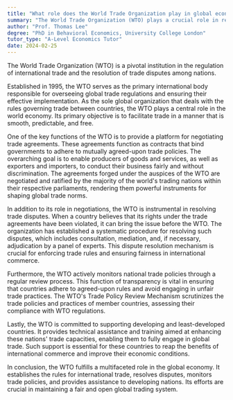 ```yaml
---
title: "What role does the World Trade Organization play in global economics?"
summary: "The World Trade Organization (WTO) plays a crucial role in regulating international trade and resolving trade disputes between nations."
author: "Prof. Thomas Lee"
degree: "PhD in Behavioral Economics, University College London"
tutor_type: "A-Level Economics Tutor"
date: 2024-02-25
---
```


The World Trade Organization (WTO) is a pivotal institution in the regulation of international trade and the resolution of trade disputes among nations.

Established in 1995, the WTO serves as the primary international body responsible for overseeing global trade regulations and ensuring their effective implementation. As the sole global organization that deals with the rules governing trade between countries, the WTO plays a central role in the world economy. Its primary objective is to facilitate trade in a manner that is smooth, predictable, and free.

One of the key functions of the WTO is to provide a platform for negotiating trade agreements. These agreements function as contracts that bind governments to adhere to mutually agreed-upon trade policies. The overarching goal is to enable producers of goods and services, as well as exporters and importers, to conduct their business fairly and without discrimination. The agreements forged under the auspices of the WTO are negotiated and ratified by the majority of the world's trading nations within their respective parliaments, rendering them powerful instruments for shaping global trade norms.

In addition to its role in negotiations, the WTO is instrumental in resolving trade disputes. When a country believes that its rights under the trade agreements have been violated, it can bring the issue before the WTO. The organization has established a systematic procedure for resolving such disputes, which includes consultation, mediation, and, if necessary, adjudication by a panel of experts. This dispute resolution mechanism is crucial for enforcing trade rules and ensuring fairness in international commerce.

Furthermore, the WTO actively monitors national trade policies through a regular review process. This function of transparency is vital in ensuring that countries adhere to agreed-upon rules and avoid engaging in unfair trade practices. The WTO's Trade Policy Review Mechanism scrutinizes the trade policies and practices of member countries, assessing their compliance with WTO regulations.

Lastly, the WTO is committed to supporting developing and least-developed countries. It provides technical assistance and training aimed at enhancing these nations' trade capacities, enabling them to fully engage in global trade. Such support is essential for these countries to reap the benefits of international commerce and improve their economic conditions.

In conclusion, the WTO fulfills a multifaceted role in the global economy. It establishes the rules for international trade, resolves disputes, monitors trade policies, and provides assistance to developing nations. Its efforts are crucial in maintaining a fair and open global trading system.
    